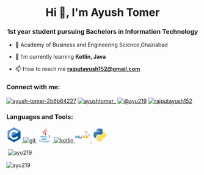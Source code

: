 <h1 align="center">Hi 👋, I'm Ayush Tomer</h1>
<h3 align="center">1st year student pursuing Bachelors in Information Technology</h3>

- 🏫 Academy of Business and Engineering Science,Ghaziabad

- 🌱 I’m currently learning **Kotlin, Java**

- 📫 How to reach me **rajputayush152@gmail.com**

<h3 align="left">Connect with me:</h3>
<p align="left">
<a href="https://linkedin.com/in/ayush-tomer-2b6b64227" target="blank"><img align="center" src="https://raw.githubusercontent.com/rahuldkjain/github-profile-readme-generator/master/src/images/icons/Social/linked-in-alt.svg" alt="ayush-tomer-2b6b64227" height="30" width="40" /></a>
<a href="https://instagram.com/ayushtomer_" target="blank"><img align="center" src="https://raw.githubusercontent.com/rahuldkjain/github-profile-readme-generator/master/src/images/icons/Social/instagram.svg" alt="ayushtomer_" height="30" width="40" /></a>
<a href="https://hashnode.com/@ayu219" target="blank"><img align="center" src="https://raw.githubusercontent.com/rahuldkjain/github-profile-readme-generator/master/src/images/icons/Social/hashnode.svg" alt="@ayu219" height="30" width="40" /></a>
<a href="https://www.hackerrank.com/rajputayush152" target="blank"><img align="center" src="https://raw.githubusercontent.com/rahuldkjain/github-profile-readme-generator/master/src/images/icons/Social/hackerrank.svg" alt="rajputayush152" height="30" width="40" /></a>
</p>

<h3 align="left">Languages and Tools:</h3>
<p align="left"> <a href="https://www.cprogramming.com/" target="_blank" rel="noreferrer"> <img src="https://raw.githubusercontent.com/devicons/devicon/master/icons/c/c-original.svg" alt="c" width="40" height="40"/> </a> <a href="https://git-scm.com/" target="_blank" rel="noreferrer"> <img src="https://www.vectorlogo.zone/logos/git-scm/git-scm-icon.svg" alt="git" width="40" height="40"/> </a> <a href="https://www.java.com" target="_blank" rel="noreferrer"> <img src="https://raw.githubusercontent.com/devicons/devicon/master/icons/java/java-original.svg" alt="java" width="40" height="40"/> </a> <a href="https://kotlinlang.org" target="_blank" rel="noreferrer"> <img src="https://www.vectorlogo.zone/logos/kotlinlang/kotlinlang-icon.svg" alt="kotlin" width="40" height="40"/> </a> <a href="https://www.mysql.com/" target="_blank" rel="noreferrer"> <img src="https://raw.githubusercontent.com/devicons/devicon/master/icons/mysql/mysql-original-wordmark.svg" alt="mysql" width="40" height="40"/> </a> <a href="https://www.python.org" target="_blank" rel="noreferrer"> <img src="https://raw.githubusercontent.com/devicons/devicon/master/icons/python/python-original.svg" alt="python" width="40" height="40"/> </a> </p>

<p>&nbsp;<img align="center" src="https://github-readme-stats.vercel.app/api?username=ayu219&show_icons=true&theme=dracula&locale=en" alt="ayu219" /></p>

<p><img align="center" src="https://github-readme-streak-stats.herokuapp.com/?user=ayu219&" alt="ayu219" /></p>

